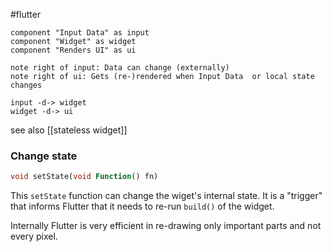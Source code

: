 #flutter 

```plantuml
component "Input Data" as input
component "Widget" as widget
component "Renders UI" as ui

note right of input: Data can change (externally)
note right of ui: Gets (re-)rendered when Input Data  or local state changes

input -d-> widget
widget -d-> ui
```

see also [[stateless widget]]

### Change state
```dart
void setState(void Function() fn)
```
This `setState` function can change the wiget's internal state. It is a "trigger" that informs Flutter that it needs to re-run `build()` of the widget.

Internally Flutter is very efficient in re-drawing only important parts and not every pixel.